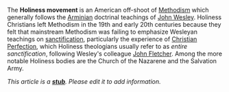 The **Holiness movement** is an American off-shoot of
[Methodism](Methodism "Methodism") which generally follows the
[Arminian](Arminianism "Arminianism") doctrinal teachings of
[John Wesley](John_Wesley "John Wesley"). Holiness Christians left
Methodism in the 19th and early 20th centuries because they felt
that mainstream Methodism was failing to emphasize Wesleyan
teachings on [sanctification](Sanctification "Sanctification"),
particularly the experience of
[Christian Perfection](Christian_Perfection "Christian Perfection"),
which Holiness theologians usually refer to as
*entire sanctification*, following Wesley's colleague
[John Fletcher](John_Fletcher "John Fletcher"). Among the more
notable Holiness bodies are the Church of the Nazarene and the
Salvation Army.

*This article is a **[stub](http://www.theopedia.com/Category:Theopedia_stubs "Category:Theopedia stubs")**. Please edit it to add information.*


